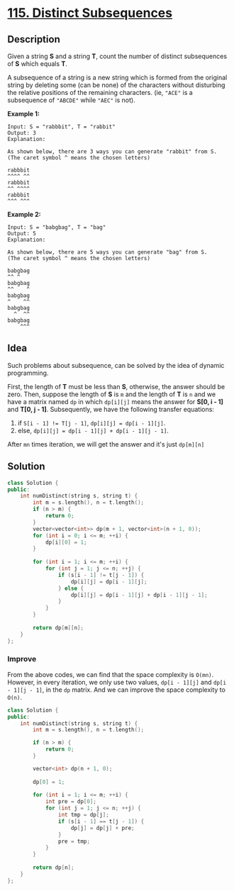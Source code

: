 # [115. Distinct Subsequences](https://leetcode.com/problems/distinct-subsequences/description/)

## Description

Given a string **S** and a string **T**, count the number of distinct subsequences of **S** which equals **T**.

A subsequence of a string is a new string which is formed from the original string by deleting some (can be none) of the characters without disturbing the relative positions of the remaining characters. (ie, `"ACE"` is a subsequence of `"ABCDE"` while `"AEC"` is not).

**Example 1:**

```
Input: S = "rabbbit", T = "rabbit"
Output: 3
Explanation:

As shown below, there are 3 ways you can generate "rabbit" from S.
(The caret symbol ^ means the chosen letters)

rabbbit
^^^^ ^^
rabbbit
^^ ^^^^
rabbbit
^^^ ^^^
```

**Example 2:**

```
Input: S = "babgbag", T = "bag"
Output: 5
Explanation:

As shown below, there are 5 ways you can generate "bag" from S.
(The caret symbol ^ means the chosen letters)

babgbag
^^ ^
babgbag
^^    ^
babgbag
^    ^^
babgbag
  ^  ^^
babgbag
    ^^^
```

## Idea

Such problems about subsequence, can be solved by the idea of dynamic programming.

First, the length of **T** must be less than **S**, otherwise, the answer should be zero. Then, suppose the length of **S** is `m` and the length of **T** is `n` and we have a matrix named `dp` in which `dp[i][j]` means the answer for **S[0, i - 1]** and **T[0, j - 1]**. Subsequently, we have the following transfer equations:

1. if `S[i - 1] != T[j - 1]`, `dp[i][j] = dp[i - 1][j]`.
2. else, `dp[i][j] = dp[i - 1][j] + dp[i - 1][j - 1]`.

After `mn` times iteration, we will get the answer and it's just `dp[m][n]`

## Solution

```cpp
class Solution {
public:
    int numDistinct(string s, string t) {
        int m = s.length(), n = t.length();
        if (n > m) {
            return 0;
        }
        vector<vector<int>> dp(m + 1, vector<int>(n + 1, 0));
        for (int i = 0; i <= m; ++i) {
            dp[i][0] = 1;
        }
        
        for (int i = 1; i <= m; ++i) {
            for (int j = 1; j <= n; ++j) {
                if (s[i - 1] != t[j - 1]) {
                    dp[i][j] = dp[i - 1][j];
                } else {
                    dp[i][j] = dp[i - 1][j] + dp[i - 1][j - 1];
                }
            }
        }
        
        return dp[m][n];
    }
};
```

### Improve

From the above codes, we can find that the space complexity is `O(mn)`. However, in every iteration, we only use two values, `dp[i - 1][j]` and `dp[i - 1][j - 1]`, in the `dp` matrix. And we can improve the space complexity to `O(n)`.

```cpp
class Solution {
public:
    int numDistinct(string s, string t) {
        int m = s.length(), n = t.length();

        if (n > m) {
            return 0;
        }

        vector<int> dp(n + 1, 0);
    
        dp[0] = 1;
    
        for (int i = 1; i <= m; ++i) {
            int pre = dp[0];
            for (int j = 1; j <= n; ++j) {
                int tmp = dp[j];
                if (s[i - 1] == t[j - 1]) {
                    dp[j] = dp[j] + pre;
                }
                pre = tmp;
            } 
        }
    
        return dp[n];
    }
};
```